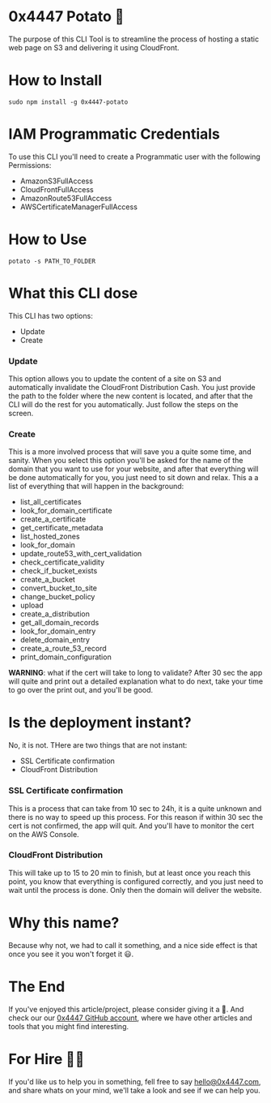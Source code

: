 # 0x4447 Potato 🥔

The purpose of this CLI Tool is to streamline the process of hosting a static web page on S3 and delivering it using CloudFront.

# How to Install

```
sudo npm install -g 0x4447-potato
```

# IAM Programmatic Credentials

To use this CLI you'll need to create a Programmatic user with the following Permissions:

- AmazonS3FullAccess
- CloudFrontFullAccess
- AmazonRoute53FullAccess
- AWSCertificateManagerFullAccess

# How to Use

```
potato -s PATH_TO_FOLDER
```

# What this CLI dose

This CLI has two options:

- Update
- Create

### Update

This option allows you to update the content of a site on S3 and automatically invalidate the CloudFront Distribution Cash. You just provide the path to the folder where the new content is located, and after that the CLI will do the rest for you automatically. Just follow the steps on the screen.

### Create

This is a more involved process that will save you a quite some time, and sanity. When you select this option you'll be asked for the name of the domain that you want to use for your website, and after that everything will be done automatically for you, you just need to sit down and relax. This a a list of everything that will happen in the background:

- list_all_certificates
- look_for_domain_certificate
- create_a_certificate
- get_certificate_metadata
- list_hosted_zones
- look_for_domain
- update_route53_with_cert_validation
- check_certificate_validity
- check_if_bucket_exists
- create_a_bucket
- convert_bucket_to_site
- change_bucket_policy
- upload
- create_a_distribution
- get_all_domain_records
- look_for_domain_entry
- delete_domain_entry
- create_a_route_53_record
- print_domain_configuration

**WARNING**: what if the cert will take to long to validate? After 30 sec the app will quite and print out a detailed explanation what to do next, take your time to go over the print out, and you'll be good.

# Is the deployment instant?

No, it is not. THere are two things that are not instant:

- SSL Certificate confirmation
- CloudFront Distribution

### SSL Certificate confirmation

This is a process that can take from 10 sec to 24h, it is a quite unknown and there is no way to speed up this process. For this reason if within 30 sec the cert is not confirmed, the app will quit. And you'll have to monitor the cert on the AWS Console.

### CloudFront Distribution

This will take up to 15 to 20 min to finish, but at least once you reach this point, you know that everything is configured correctly, and you just need to wait until the process is done. Only then the domain will deliver the website.

# Why this name?

Because why not, we had to call it something, and a nice side effect is that once you see it you won't forget it 😃.

# The End

 If you've enjoyed this article/project, please consider giving it a 🌟. And check our our [0x4447 GitHub account](https://github.com/0x4447), where we have other articles and tools that you might find interesting.

# For Hire 👨‍💻

If you'd like us to help you in something, fell free to say hello@0x4447.com, and share whats on your mind, we'll take a look and see if we can help you.



